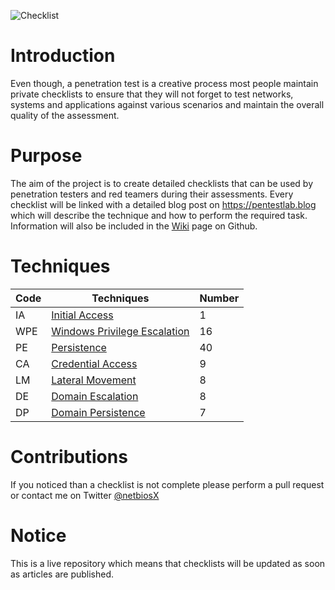![Checklist](https://github.com/netbiosX/Checklists/blob/master/Checklist.png)

# Introduction
Even though, a penetration test is a creative process most people maintain private checklists to ensure that they will not forget to test networks, systems and applications against various scenarios and maintain the overall quality of the assessment.

# Purpose
The aim of the project is to create detailed checklists that can be used by penetration testers and red teamers during their assessments. Every checklist will be linked with a detailed blog post on https://pentestlab.blog which will describe the technique and how to perform the required task. Information will also be included in the [Wiki](https://github.com/netbiosX/Checklists/wiki) page on Github.

# Techniques

|Code     |Techniques              |Number|
|---------|------------------------|------|
|IA   |[Initial Access](https://github.com/netbiosX/Checklists/blob/master/Initial-Access.md)|1|
|WPE  |[Windows Privilege Escalation](https://github.com/netbiosX/Checklists/blob/master/Windows-Privilege-Escalation.md)|16|
|PE   |[Persistence](https://github.com/netbiosX/Checklists/blob/master/Persistence.md)|40|
|CA   |[Credential Access](https://github.com/netbiosX/Checklists/blob/master/Credential-Access.md)|9|
|LM   |[Lateral Movement](https://github.com/netbiosX/Checklists/blob/master/Lateral-Movement.md)|8|
|DE   |[Domain Escalation](https://github.com/netbiosX/Checklists/blob/master/Domain-Escalation.md)|8|
|DP   |[Domain Persistence](https://github.com/netbiosX/Checklists/blob/master/Domain-Persistence.md)|7|

# Contributions
If you noticed than a checklist is not complete please perform a pull request or contact me on Twitter [@netbiosX](https://twitter.com/netbiosX)

# Notice
This is a live repository which means that checklists will be updated as soon as articles are published. 
